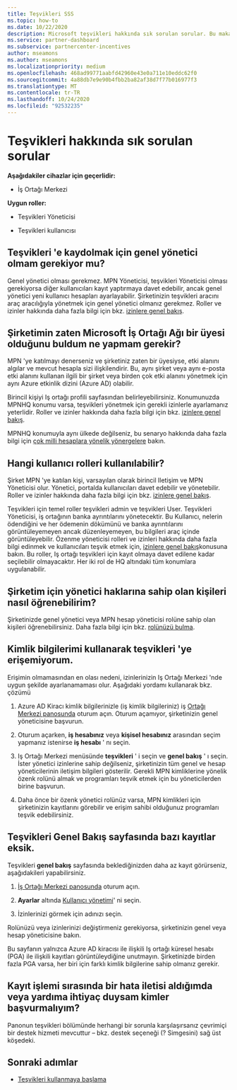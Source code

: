 ```yaml
---
title: Teşvikleri SSS
ms.topic: how-to
ms.date: 10/22/2020
description: Microsoft teşvikleri hakkında sık sorulan sorular. Bu makale, Kullanıcı rolleri, kaydetme veya hata iletileriyle ilgili ne yapılacak hakkında sorular içerir.
ms.service: partner-dashboard
ms.subservice: partnercenter-incentives
author: mseamons
ms.author: mseamons
ms.localizationpriority: medium
ms.openlocfilehash: 468ad99771aabfd42960e43e0a711e10eddc62f0
ms.sourcegitcommit: 4a88db7e9e90b4fbb2ba82af38d7f77b016977f3
ms.translationtype: MT
ms.contentlocale: tr-TR
ms.lasthandoff: 10/24/2020
ms.locfileid: "92532235"
---
```

# <a name="frequently-asked-questions-on-incentives"></a>Teşvikleri hakkında sık sorulan sorular

**Aşağıdakiler cihazlar için geçerlidir:**

- İş Ortağı Merkezi

**Uygun roller:**

- Teşvikleri Yöneticisi

- Teşvikleri kullanıcısı

## <a name="do-i-need-to-be-the-global-admin-to-enroll-in-incentives"></a>Teşvikleri 'e kaydolmak için genel yönetici olmam gerekiyor mu?

Genel yönetici olması gerekmez. MPN Yöneticisi, teşvikleri Yöneticisi olması gerekiyorsa diğer kullanıcıları kayıt yaptırmaya davet edebilir, ancak genel yönetici yeni kullanıcı hesapları ayarlayabilir. Şirketinizin teşvikleri aracını araç aracılığıyla yönetmek için genel yönetici olmanız gerekmez. Roller ve izinler hakkında daha fazla bilgi için bkz. [izinlere genel bakış](permissions-overview.md).

## <a name="what-do-i-need-to-do-if-i-find-my-company-is-already-a-member-of-the-microsoft-partner-network"></a>Şirketimin zaten Microsoft İş Ortağı Ağı bir üyesi olduğunu buldum ne yapmam gerekir?

MPN 'ye katılmayı denerseniz ve şirketiniz zaten bir üyesiyse, etki alanını algılar ve mevcut hesapla sizi ilişkilendirir. Bu, aynı şirket veya aynı e-posta etki alanını kullanan ilgili bir şirket veya birden çok etki alanını yönetmek için aynı Azure etkinlik dizini (Azure AD) olabilir.

Birincil kişiyi Iş ortağı profili sayfasından belirleyebilirsiniz. Konumunuzda MPNHQ konumu varsa, teşvikleri yönetmek için gerekli izinlerle ayarlamanız yeterlidir. Roller ve izinler hakkında daha fazla bilgi için bkz. [izinlere genel bakış](permissions-overview.md).

MPNHQ konumuyla aynı ülkede değilseniz, bu senaryo hakkında daha fazla bilgi için [çok milli hesaplara yönelik yönergelere](https://support.microsoft.com/help/4515619/special-considerations-for-multi-national-partners-joining-the-microso) bakın.

## <a name="what-user-roles-are-available"></a>Hangi kullanıcı rolleri kullanılabilir?

Şirket MPN 'ye katılan kişi, varsayılan olarak birincil Iletişim ve MPN Yöneticisi olur. Yönetici, portalda kullanıcıları davet edebilir ve yönetebilir. Roller ve izinler hakkında daha fazla bilgi için bkz. [izinlere genel bakış](permissions-overview.md).

Teşvikleri için temel roller teşvikleri admin ve teşvikleri User. Teşvikleri Yöneticisi, iş ortağının banka ayrıntılarını yönetecektir. Bu Kullanıcı, nelerin ödendiğini ve her ödemenin dökümünü ve banka ayrıntılarını görüntüleyemeyen ancak düzenleyemeyen, bu bilgileri araç içinde görüntüleyebilir. Özenme yöneticisi rolleri ve izinleri hakkında daha fazla bilgi edinmek ve kullanıcıları teşvik etmek için, [izinlere genel bakış](permissions-overview.md)konusuna bakın. Bu roller, Iş ortağı teşvikleri için kayıt olmaya davet edilene kadar seçilebilir olmayacaktır. Her iki rol de HQ altındaki tüm konumlara uygulanabilir.

## <a name="how-can-i-find-out-who-has-admin-rights-for-my-company"></a>Şirketim için yönetici haklarına sahip olan kişileri nasıl öğrenebilirim?

Şirketinizde genel yönetici veya MPN hesap yöneticisi rolüne sahip olan kişileri öğrenebilirsiniz. Daha fazla bilgi için bkz. [rolünüzü bulma](/partner-center/find-your-role.md).  

## <a name="i-cant-access-incentives-using-my-credentials"></a>Kimlik bilgilerimi kullanarak teşvikleri 'ye erişemiyorum.

Erişimin olmamasından en olası nedeni, izinlerinizin Iş Ortağı Merkezi 'nde uygun şekilde ayarlanamaması olur. Aşağıdaki yordamı kullanarak bkz. çözümü

1. Azure AD Kiracı kimlik bilgilerinizle (iş kimlik bilgileriniz) iş [Ortağı Merkezi panosunda](https://partner.microsoft.com/dashboard/) oturum açın. Oturum açamıyor, şirketinizin genel yöneticisine başvurun.

2. Oturum açarken, **iş hesabınız** veya **kişisel hesabınız** arasından seçim yapmanız istenirse **iş hesabı** ' nı seçin.

3. Iş Ortağı Merkezi menüsünde **teşvikleri** ' i seçin ve **genel bakış** ' ı seçin. İster yönetici izinlerine sahip değilseniz, şirketinizin tüm genel ve hesap yöneticilerinin iletişim bilgileri gösterilir. Gerekli MPN kimliklerine yönelik özenk rolünü almak ve programları teşvik etmek için bu yöneticilerden birine başvurun.

4. Daha önce bir özenk yönetici rolünüz varsa, MPN kimlikleri için şirketinizin kayıtlarını görebilir ve erişim sahibi olduğunuz programları teşvik edebilirsiniz.
 
## <a name="some-enrollments-are-missing-from-the-incentives-overview-page"></a>Teşvikleri Genel Bakış sayfasında bazı kayıtlar eksik.

Teşvikleri **genel bakış** sayfasında beklediğinizden daha az kayıt görürseniz, aşağıdakileri yapabilirsiniz.

1. [İş Ortağı Merkezi panosunda](https://partner.microsoft.com/dashboard/) oturum açın.

2. **Ayarlar** altında [Kullanıcı yönetimi](https://partner.microsoft.com/pcv/users)' ni seçin.

3. İzinlerinizi görmek için adınızı seçin. 

Rolünüzü veya izinlerinizi değiştirmeniz gerekiyorsa, şirketinizin genel veya hesap yöneticisine bakın.

Bu sayfanın yalnızca Azure AD kiracısı ile ilişkili Iş ortağı küresel hesabı (PGA) ile ilişkili kayıtları görüntüleydiğine unutmayın. Şirketinizde birden fazla PGA varsa, her biri için farklı kimlik bilgilerine sahip olmanız gerekir.

## <a name="who-should-i-contact-if-i-get-an-error-message-or-need-help-during-the-enrollment-process"></a>Kayıt işlemi sırasında bir hata iletisi aldığımda veya yardıma ihtiyaç duysam kimler başvurmalıyım?

Panonun teşvikleri bölümünde herhangi bir sorunla karşılaşırsanız çevrimiçi bir destek hizmeti mevcuttur – bkz. destek seçeneği (? Simgesini) sağ üst köşedeki.

## <a name="next-steps"></a>Sonraki adımlar

- [Teşvikleri kullanmaya başlama](incentives-get-started-intro.md)
